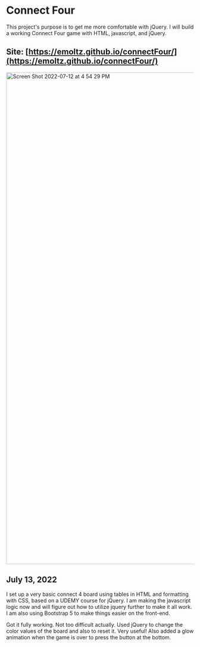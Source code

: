 # Connect Four
This project's purpose is to get me more comfortable with jQuery. I will build a working Connect Four game with HTML, javascript, and jQuery. 

## Site: [https://emoltz.github.io/connectFour/](https://emoltz.github.io/connectFour/)
<img width="1322" alt="Screen Shot 2022-07-12 at 4 54 29 PM" src="https://user-images.githubusercontent.com/33405530/178593438-52dfac19-615b-4eb6-82bb-8a34a54380a6.png">


## July 13, 2022
I set up a very basic connect 4 board using tables in HTML and formatting with CSS, based on a UDEMY course for jQuery. I am making the javascript logic now and will figure out how to utilize jquery further to make it all work. I am also using Bootstrap 5 to make things easier on the front-end. 

Got it fully working. Not too difficult actually. Used jQuery to change the color values of the board and also to reset it. Very useful! Also added a glow animation when the game is over to press the button at the bottom. 